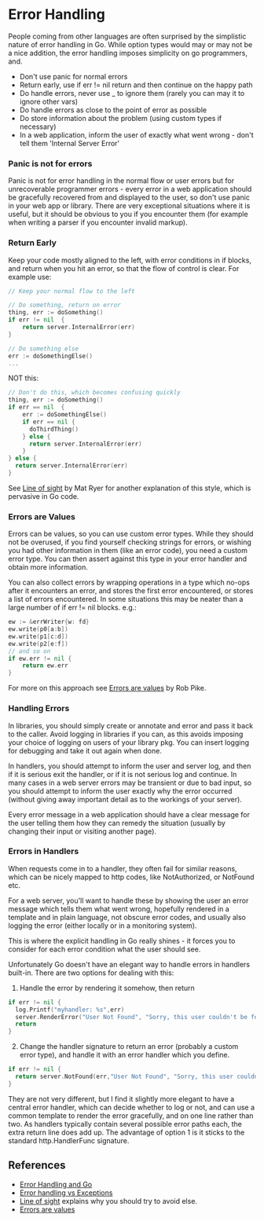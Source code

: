 # Error Handling

People coming from other languages are often surprised by the simplistic nature of error handling in Go. While option types would may or may not be a nice addition, the error handling imposes simplicity on go programmers, and. 

* Don't use panic for normal errors
* Return early, use if err != nil return and then continue on the happy path
* Do handle errors, never use _ to ignore them (rarely you can may it to ignore other vars)
* Do handle errors as close to the point of error as possible 
* Do store information about the problem (using custom types if necessary)
* In a web application, inform the user of exactly what went wrong - don't tell them 'Internal Server Error'

### Panic is not for errors

Panic is not for error handling in the normal flow or user errors but for unrecoverable programmer errors - every error in a web application should be gracefully recovered from and displayed to the user, so don't use panic in your web app or library. There are very exceptional situations where it is useful, but it should be obvious to you if you encounter them (for example when writing a parser if you encounter invalid markup).

### Return Early 

Keep your code mostly aligned to the left, with error conditions in if blocks, and return when you hit an error, so that the flow of control is clear. For example use:

```go
// Keep your normal flow to the left

// Do something, return on error
thing, err := doSomething()
if err != nil  { 
    return server.InternalError(err)
}

// Do something else 
err := doSomethingElse()
...
```

NOT this:

```go
// Don't do this, which becomes confusing quickly
thing, err := doSomething()
if err == nil  { 
    err := doSomethingElse()
    if err == nil {
      doThirdThing()
    } else {
      return server.InternalError(err)
    }
} else {
  return server.InternalError(err)
}
```

See [Line of sight](https://medium.com/@matryer/line-of-sight-in-code-186dd7cdea88) by Mat Ryer for another explanation of this style, which is pervasive in Go code. 


### Errors are Values

Errors can be values, so you can use custom error types. While they should not be overused, if you find yourself checking strings for errors, or wishing you had other information in them (like an error code), you need a custom error type. You can then assert against this type in your error handler and obtain more information. 

You can also collect errors by wrapping operations in a type which no-ops after it encounters an error, and stores the first error encountered, or stores a list of errors encountered. In some situations this may be neater than a large number of if err != nil blocks. e.g.:

```go
ew := &errWriter{w: fd}
ew.write(p0[a:b])
ew.write(p1[c:d])
ew.write(p2[e:f])
// and so on
if ew.err != nil {
    return ew.err
}
```

For more on this approach see [Errors are values](https://blog.golang.org/errors-are-values) by Rob Pike.

### Handling Errors 

In libraries, you should simply create or annotate and error and pass it back to the caller. Avoid logging in libraries if you can, as this avoids imposing your choice of logging on users of your library pkg. You can insert logging for debugging and take it out again when done. 

In handlers, you should attempt to inform the user and server log, and then if it is serious exit the handler, or if it is not serious log and continue. In many cases in a web server errors may be transient or due to bad input, so you should attempt to inform the user exactly why the error occurred (without giving away important detail as to the workings of your server). 

Every error message in a web application should have a clear message for the user telling them how they can remedy the situation (usually by changing their input or visiting another page). 

### Errors in Handlers

When requests come in to a handler, they often fail for similar reasons, which can be nicely mapped to http codes, like NotAuthorized, or NotFound etc. 

For a web server, you'll want to handle these by showing the user an error message which tells them what went wrong, hopefully rendered in a template and in plain language, not obscure error codes, and usually also logging the error (either locally or in a monitoring system).

This is where the explicit handling in Go really shines - it forces you to consider for each error condition what the user should see. 

Unfortunately Go doesn't have an elegant way to handle errors in handlers built-in. There are two options for dealing with this:

1. Handle the error by rendering it somehow, then return

```go
if err != nil {
  log.Printf("myhandler: %s",err)
  server.RenderError("User Not Found", "Sorry, this user couldn't be found")
  return
}
```

2. Change the handler signature to return an error (probably a custom error type), and handle it with an error handler which you define. 

```go
if err != nil {
  return server.NotFound(err,"User Not Found", "Sorry, this user couldn't be found")
}
```

They are not very different, but I find it slightly more elegant to have a central error handler, which can decide whether to log or not, and can use a common template to render the error gracefully, and on one line rather than two. As handlers typically contain several possible error paths each, the extra return line does add up. The advantage of option 1 is it sticks to the standard http.HandlerFunc signature.  


## References 

* [Error Handling and Go](https://blog.golang.org/error-handling-and-go)
* [Error handling vs Exceptions](https://dave.cheney.net/2014/11/04/error-handling-vs-exceptions-redux)
* [Line of sight](https://medium.com/@matryer/line-of-sight-in-code-186dd7cdea88) explains why you should try to avoid else.
* [Errors are values](https://blog.golang.org/errors-are-values) 